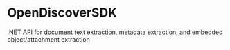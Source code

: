 # OpenDiscoverSDK
.NET API for document text extraction, metadata extraction, and embedded object/attachment extraction
